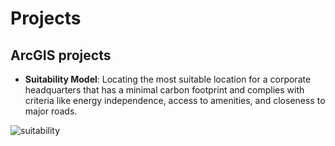 # Projects 
## ArcGIS projects
- **Suitability Model**: 		Locating the most suitable location for a corporate headquarters that has a minimal carbon footprint and complies with criteria like energy independence, access to amenities, and closeness to major roads.
  
![suitability](https://github.com/MaxCo20/ProjectsMC/assets/161872379/793d1ce9-53a6-47d1-ab5a-d0631816b503)



